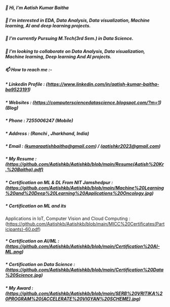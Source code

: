 ##### 👋 Hi, I’m Aatish Kumar Baitha
##### 👀 I’m interested in EDA, Data Analysis,  Data visualization, Machine learning, AI and deep learning projects.
##### 🌱 I’m currently Pursuing M.Tech(3rd Sem.) in Data Science.
##### 💞️ I’m looking to collaborate on Data Analysis, Data visualization, Machine learning, Deep learning And AI projects.
##### 📫 How to reach me :-

##### * Linkedin Profile : (https://www.linkedin.com/in/aatish-kumar-baitha-ba9523191)
##### * Websites : (https://computersciencedatascience.blogspot.com/?m=1) (Blog)
##### * Phone :   7255006247 (Mobile)
##### * Address : (Ranchi , Jharkhand, India)
##### * Email : (kumaraatishbaitha@gmail.com) / (aatishkr2023@gmail.com)
##### * My Resume : (https://github.com/Aatishkb/Aatishkb/blob/main/Resume(Aatish%20Kr.%20Baitha).pdf)
##### * Certification on ML & DL From NIT Jamshedpur : (https://github.com/Aatishkb/Aatishkb/blob/main/Machine%20Learning%20and%20Deep%20Learning%20Applications%20Oncology.jpg)
##### * Certification on ML and its 
Applications in IoT, Computer Vision and Cloud Computing : (https://github.com/Aatishkb/Aatishkb/blob/main/MICC%20Certificates(Participants)-60.pdf)
##### * Certification on AI/ML : (https://github.com/Aatishkb/Aatishkb/blob/main/Certification%20AI-ML.png)
##### * Certification on Data Science : (https://github.com/Aatishkb/Aatishkb/blob/main/Certification%20Data%20Science.jpg)
##### * My Award : (https://github.com/Aatishkb/Aatishkb/blob/main/SERB%20VRITIKA%20PROGRAM%20(ACCELERATE%20VIGYAN%20SCHEME).jpg)
